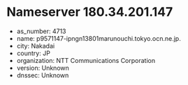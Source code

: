 # Nameserver 180.34.201.147

* as_number: 4713
* name: p9571147-ipngn13801marunouchi.tokyo.ocn.ne.jp.
* city: Nakadai
* country: JP
* organization: NTT Communications Corporation
* version: Unknown
* dnssec: Unknown
